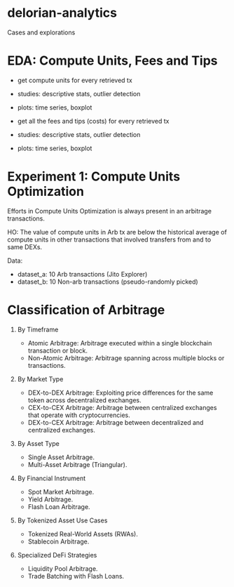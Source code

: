 # delorian-analytics

Cases and explorations 

# EDA: Compute Units, Fees and Tips

- get compute units for every retrieved tx
- studies: descriptive stats, outlier detection
- plots: time series, boxplot

- get all the fees and tips (costs) for every retrieved tx
- studies: descriptive stats, outlier detection
- plots: time series, boxplot

# Experiment 1: Compute Units Optimization

Efforts in Compute Units Optimization is always present in an arbitrage transactions.

HO: The value of compute units in Arb tx are below the historical average of 
compute units in other transactions that involved transfers from and to same DEXs.

Data:

- dataset_a: 10 Arb transactions (Jito Explorer)
- dataset_b: 10 Non-arb transactions (pseudo-randomly picked)

# Classification of Arbitrage

1. By Timeframe
    - Atomic Arbitrage: Arbitrage executed within a single blockchain transaction or block.
    - Non-Atomic Arbitrage: Arbitrage spanning across multiple blocks or transactions.

2. By Market Type
    - DEX-to-DEX Arbitrage: Exploiting price differences for the same token across decentralized exchanges.
    - CEX-to-CEX Arbitrage: Arbitrage between centralized exchanges that operate with cryptocurrencies.
    - DEX-to-CEX Arbitrage: Arbitrage between decentralized and centralized exchanges.

3. By Asset Type
    - Single Asset Arbitrage.
    - Multi-Asset Arbitrage (Triangular).

4. By Financial Instrument
    - Spot Market Arbitrage.
    - Yield Arbitrage.
    - Flash Loan Arbitrage.

5. By Tokenized Asset Use Cases
    - Tokenized Real-World Assets (RWAs).
    - Stablecoin Arbitrage.

6. Specialized DeFi Strategies
    - Liquidity Pool Arbitrage.
    - Trade Batching with Flash Loans.

